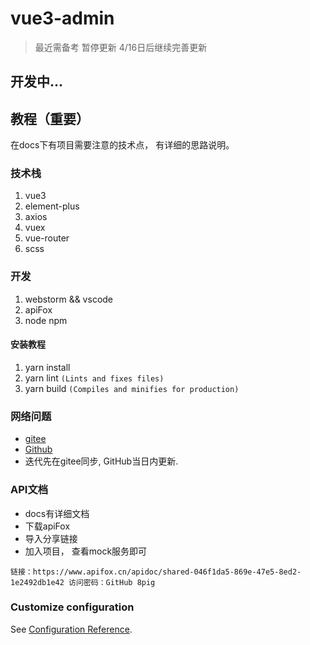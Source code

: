 # vue3-admin
> 最近需备考  暂停更新  4/16日后继续完善更新
## 开发中...

## 教程（重要）
在docs下有项目需要注意的技术点， 有详细的思路说明。

### 技术栈

1. vue3
2. element-plus
3. axios
4. vuex
5. vue-router
6. scss

### 开发

1. webstorm && vscode
2. apiFox
3. node npm

#### 安装教程

1. yarn install
2. yarn lint `(Lints and fixes files)`
3. yarn build `(Compiles and minifies for production)`

### 网络问题

- [gitee](https://gitee.com/yezhu_peiqi/vue3-admin)
- [Github](https://github.com/8pig/Vue3-admin)
- 迭代先在gitee同步, GitHub当日内更新.

### API文档

- docs有详细文档
- 下载apiFox
- 导入分享链接
- 加入项目， 查看mock服务即可

`链接：https://www.apifox.cn/apidoc/shared-046f1da5-869e-47e5-8ed2-1e2492db1e42 访问密码：GitHub 8pig`

### Customize configuration

See [Configuration Reference](https://cli.vuejs.org/config/).
